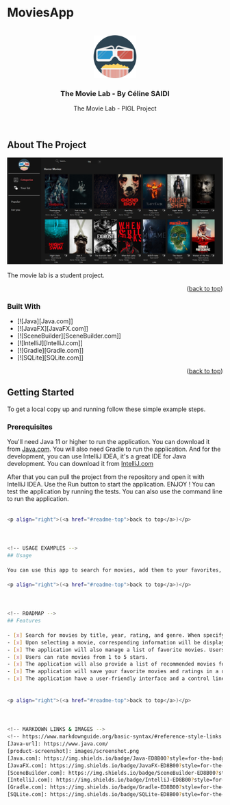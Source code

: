 # MoviesApp


<a name="readme-top"></a>

<!-- PROJECT LOGO -->
<br />
<div align="center">
  <a href="https://github.com/CelineArtemis/TheMovieLab">
    <img src="images/logo.png" alt="Logo" width="100" height="100">
  </a>

<h3 align="center">The Movie Lab - By Céline SAIDI</h3>

  <p align="center">
    The Movie Lab - PIGL Project 
    <br />
    <br />
    <br />
  </p>
</div>

<!-- ABOUT THE PROJECT -->
## About The Project

<a href="https://github.com/CelineArtemis/TheMovieLab">
  <img src="images/screenshot.png" alt="Logo" >
</a>

The movie lab is a student project.
<br />

<p align="right">(<a href="#readme-top">back to top</a>)</p>



### Built With

* [![Java][Java.com]]
* [![JavaFX][JavaFX.com]]
* [![SceneBuilder][SceneBuilder.com]]
* [![IntelliJ][IntelliJ.com]]
* [![Gradle][Gradle.com]]
* [![SQLite][SQLite.com]]


<p align="right">(<a href="#readme-top">back to top</a>)</p>



<!-- GETTING STARTED -->
## Getting Started

To get a local copy up and running follow these simple example steps.

### Prerequisites

You'll need Java 11 or higher to run the application. You can download it from [Java.com](https://www.java.com/). You will also need Gradle to run the application.
And for the development, you can use IntelliJ IDEA, it's a great IDE for Java development. You can download it from [IntelliJ.com](https://www.jetbrains.com/idea/)

After that you can pull the project from the repository and open it with IntelliJ IDEA.
Use the Run button to start the application. ENJOY ! 
You can test the application by running the tests.
You can also use the command line to run the application.


```sh

<p align="right">(<a href="#readme-top">back to top</a>)</p>



<!-- USAGE EXAMPLES -->
## Usage

You can use this app to search for movies, add them to your favorites, and rate them. Get similar movies and more. 

<p align="right">(<a href="#readme-top">back to top</a>)</p>



<!-- ROADMAP -->
## Features

- [x] Search for movies by title, year, rating, and genre. When specifying search parameters, several movie names matching these parameters will be displayed.
- [x] Upon selecting a movie, corresponding information will be displayed, including the title, year, rating, genre, and a brief description.
- [x] The application will also manage a list of favorite movies. Users can add movies to this list, remove them, and view the list.
- [x] Users can rate movies from 1 to 5 stars.
- [x] The application will also provide a list of recommended movies for each user based on their favorite movies and ratings.
- [x] The application will save your favorite movies and ratings in a database so that they are available the next time you use the application.
- [x] The application have a user-friendly interface and a control line mode.


<p align="right">(<a href="#readme-top">back to top</a>)</p>



<!-- MARKDOWN LINKS & IMAGES -->
<!-- https://www.markdownguide.org/basic-syntax/#reference-style-links -->
[Java-url]: https://www.java.com/
[product-screenshot]: images/screenshot.png
[Java.com]: https://img.shields.io/badge/Java-ED8B00?style=for-the-badge&logo=java&logoColor=white
[JavaFX.com]: https://img.shields.io/badge/JavaFX-ED8B00?style=for-the-badge&logo=java&logoColor=white
[SceneBuilder.com]: https://img.shields.io/badge/SceneBuilder-ED8B00?style=for-the-badge&logo=java&logoColor=white
[IntelliJ.com]: https://img.shields.io/badge/IntelliJ-ED8B00?style=for-the-badge&logo=java&logoColor=white
[Gradle.com]: https://img.shields.io/badge/Gradle-ED8B00?style=for-the-badge&logo=java&logoColor=white
[SQLite.com]: https://img.shields.io/badge/SQLite-ED8B00?style=for-the-badge&logo=java&logoColor=white
